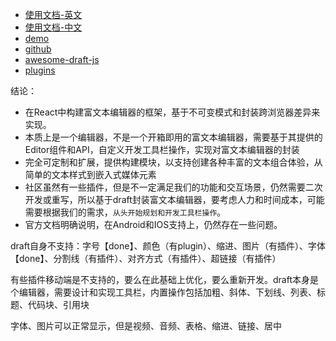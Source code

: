 - [使用文档-英文](https://draftjs.org/docs/getting-started)
- [使用文档-中文](http://seejs.me/draft-js-cn/docs/)
- [demo](https://draftjs.org/)
- [github](https://github.com/facebook/draft-js)
- [awesome-draft-js](https://github.com/nikgraf/awesome-draft-js)
- [plugins](https://github.com/draft-js-plugins/draft-js-plugins/blob/master/README.md)


结论：
* 在React中构建富文本编辑器的框架，基于不可变模式和封装跨浏览器差异来实现。
* 本质上是一个编辑器，不是一个开箱即用的富文本编辑器，需要基于其提供的Editor组件和API，自定义开发工具栏操作，实现对富文本编辑器的封装
* 完全可定制和扩展，提供构建模块，以支持创建各种丰富的文本组合体验，从简单的文本样式到嵌入式媒体元素
* 社区虽然有一些插件，但是不一定满足我们的功能和交互场景，仍然需要二次开发或重写，所以基于draft封装富文本编辑器，要考虑人力和时间成本，可能需要根据我们的需求，`从头开始规划和开发工具栏操作`。
* 官方文档明确说明，在Android和IOS支持上，仍然存在一些问题。


draft自身不支持：字号【done】、颜色（有plugin）、缩进、图片（有插件）、字体【done】、分割线（有插件）、对齐方式（有插件）、超链接（有插件）

有些插件移动端是不支持的，要么在此基础上优化，要么重新开发。draft本身是个编辑器，需要设计和实现工具栏，内置操作包括加粗、斜体、下划线、列表、标题、代码块、引用块

字体、图片可以正常显示，但是视频、音频、表格、缩进、链接、居中